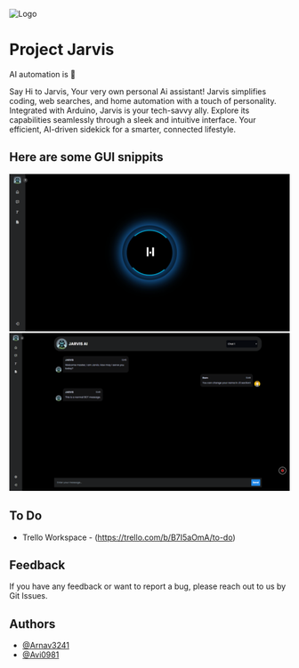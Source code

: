![Logo](./Assets//Images/Jarvis.png)

# Project Jarvis 
AI automation is 💖

Say Hi to Jarvis, Your very own personal Ai assistant! Jarvis simplifies coding, web searches, and home automation with a touch of personality. Integrated with Arduino, Jarvis is your tech-savvy ally. Explore its capabilities seamlessly through a sleek and intuitive interface. Your efficient, AI-driven sidekick for a smarter, connected lifestyle.

## Here are some GUI snippits
![GUI1](./Assets//Images/GUI.png)
![GUI2](./Assets//Images/GUI_Chat.png)

## To Do
 - Trello Workspace - (https://trello.com/b/B7I5aOmA/to-do)


## Feedback

If you have any feedback or want to report a bug, please reach out to us by Git Issues.



## Authors

- [@Arnav3241](https://www.github.com/Arnav3241)
- [@Avi0981](https://github.com/Avi0981)

